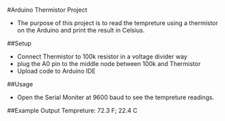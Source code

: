 #Arduino Thermistor Project

* The purpose of this project is to read the tempreture using a thermistor on the Arduino and print the result in Celsius.

##Setup
* Connect Thermistor to 100k resistor in a voltage divider way
* plug the A0 pin to the middle node between 100k and Thermistor
* Upload code to Arduino IDE

##Usage 
* Open the Serial Moniter at 9600 baud to see the tempreture readings.

##Example Output
Tempreture: 72.3 F; 22.4 C
